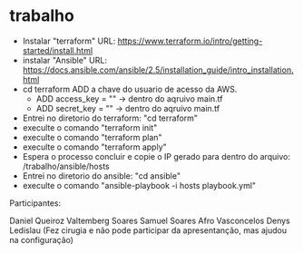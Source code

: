 # trabalho

- Instalar "terraform"
    URL: https://www.terraform.io/intro/getting-started/install.html
- instalar "Ansible"
    URL: https://docs.ansible.com/ansible/2.5/installation_guide/intro_installation.html
- cd terraform
ADD a chave do usuario de acesso da AWS.
    - ADD access_key = "" -> dentro do aqruivo main.tf
    - ADD secret_key = "" -> dentro do aqruivo main.tf
- Entrei no diretorio do terraform: "cd terraform" 
- execulte o comando "terraform init"
- execulte o comando "terraform plan"
- execulte o comando "terraform apply"
- Espera o processo concluir e copie o IP gerado para dentro do arquivo: /trabalho/ansible/hosts
- Entrei no diretorio do ansible: "cd ansible" 
- execulte o comando "ansible-playbook -i hosts playbook.yml"

Participantes:

Daniel Queiroz
Valtemberg Soares
Samuel Soares
Afro Vasconcelos
Denys Ledislau (Fez cirugia e não pode participar da apresentanção, mas ajudou na configuração)

